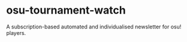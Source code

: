 # osu-tournament-watch
A subscription-based automated and individualised newsletter for osu! players.
